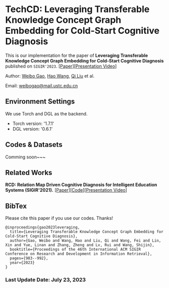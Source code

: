 # TechCD: Leveraging Transferable Knowledge Concept Graph Embedding for Cold-Start Cognitive Diagnosis
This is our implementation for the paper of **Leveraging Transferable Knowledge Concept Graph Embedding for Cold-Start Cognitive Diagnosis** published on `SIGIR'2023`. [[Paper](https://dl.acm.org/doi/10.1145/3539618.3591774)][[Presentation Video](https://dl.acm.org/action/downloadSupplement?doi=10.1145%2F3539618.3591774&file=SIGIR23-fp1870.mp4)]

Author: [Weibo Gao](https://scholar.google.com/citations?user=k19RS74AAAAJ&hl=zh-CN), [Hao Wang](http://staff.ustc.edu.cn/~wanghao3), [Qi Liu](http://staff.ustc.edu.cn/~qiliuql) et al.

Email: weibogao@mail.ustc.edu.cn

## Environment Settings
We use Torch and DGL as the backend. 
- Torch version:  '1.7.1'
- DGL version: '0.6.1'

## Codes & Datasets
Comming soon~~~

## Related Works
**RCD: Relation Map Driven Cognitive Diagnosis for Intelligent Education Systems (SIGIR'2021).** [[Paper](https://dl.acm.org/doi/abs/10.1145/3404835.3462932)][[Code](https://github.com/bigdata-ustc/RCD/)][[Presentation Video](https://dl.acm.org/action/downloadSupplement?doi=10.1145%2F3404835.3462932&file=RCD.mp4)]

## BibTex
Please cite this paper if you use our codes. Thanks!
```
@inproceedings{gao2023leveraging,
  title={Leveraging Transferable Knowledge Concept Graph Embedding for Cold-Start Cognitive Diagnosis},
  author={Gao, Weibo and Wang, Hao and Liu, Qi and Wang, Fei and Lin, Xin and Yue, Linan and Zhang, Zheng and Lv, Rui and Wang, Shijin},
  booktitle={Proceedings of the 46th International ACM SIGIR Conference on Research and Development in Information Retrieval},
  pages={983--992},
  year={2023}
}
```

### Last Update Date: July 23, 2023

